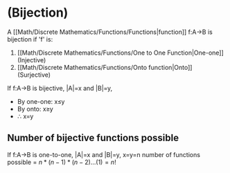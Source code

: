 # (Bijection)
A [[Math/Discrete Mathematics/Functions/Functions|function]] f:A→B is bijection if 'f' is:
1. [[Math/Discrete Mathematics/Functions/One to One Function|One-one]] (Injective)
2. [[Math/Discrete Mathematics/Functions/Onto function|Onto]] (Surjective)

If f:A→B is bijective, |A|=x and |B|=y, 
* By one-one: x≤y
* By onto: x≥y
* ∴ x=y

## Number of bijective functions possible
If f:A→B is one-to-one, |A|=x and |B|=y, x=y=n
number of functions possible = $n*(n-1)*(n-2)...(1)=n!$
